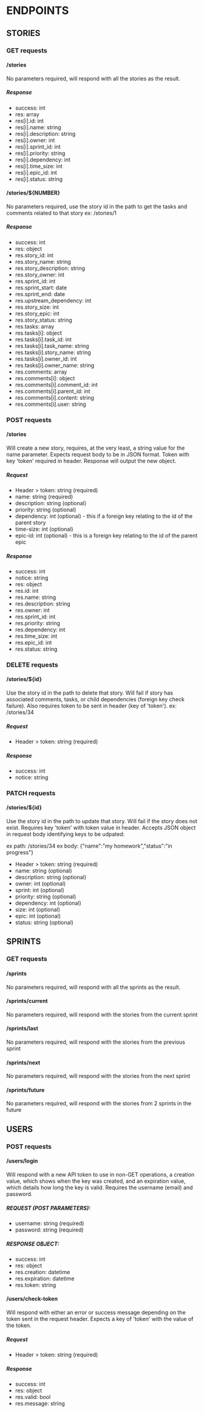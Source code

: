 # ENDPOINTS

## STORIES

### GET requests

#### /stories

No parameters required, will respond with all the stories as the result.

##### Response

- success: int
- res: array
- res[i].id: int
- res[i].name: string
- res[i].description: string
- res[i].owner: int
- res[i].sprint_id: int
- res[i].priority: string
- res[i].dependency: int
- res[i].time_size: int
- res[i].epic_id: int
- res[i].status: string

#### /stories/\${NUMBER}

No parameters required, use the story id in the path to get the tasks and comments related to that story
ex: /stories/1

##### Response

- success: int
- res: object
- res.story_id: int
- res.story_name: string
- res.story_description: string
- res.story_owner: int
- res.sprint_id: int
- res.sprint_start: date
- res.sprint_end: date
- res.upstream_dependency: int
- res.story_size: int
- res.story_epic: int
- res.story_status: string
- res.tasks: array
- res.tasks[i]: object
- res.tasks[i].task_id: int
- res.tasks[i].task_name: string
- res.tasks[i].story_name: string
- res.tasks[i].owner_id: int
- res.tasks[i].owner_name: string
- res.comments: array
- res.comments[i]: object
- res.comments[i].comment_id: int
- res.comments[i].parent_id: int
- res.comments[i].content: string
- res.comments[i].user: string

### POST requests

#### /stories

Will create a new story, requires, at the very least, a string value for the name parameter. Expects request body to be in JSON format. Token with key 'token' required in header. Response will output the new object.

##### Request

- Header > token: string (required)
- name: string (required)
- description: string (optional)
- priority: string (optional)
- dependency: int (optional) - this if a foreign key relating to the id of the parent story
- time-size: int (optional)
- epic-id: int (optional) - this is a foreign key relating to the id of the parent epic

##### Response

- success: int
- notice: string
- res: object
- res.id: int
- res.name: string
- res.description: string
- res.owner: int
- res.sprint_id: int
- res.priority: string
- res.dependency: int
- res.time_size: int
- res.epic_id: int
- res.status: string

### DELETE requests

#### /stories/\${id}

Use the story id in the path to delete that story. Will fail if story has associated comments, tasks, or child dependencies (foreign key check failure). Also requires token to be sent in header (key of 'token').
ex: /stories/34

##### Request

- Header > token: string (required)

##### Response

- success: int
- notice: string

### PATCH requests

#### /stories/\${id}

Use the story id in the path to update that story. Will fail if the story does not exist. Requires key 'token' with token value in header. Accepts JSON object in request body identifying keys to be udpated:

ex path: /stories/34
ex body: {"name":"my homework","status":"in progress"}

- Header > token: string (required)
- name: string (optional)
- description: string (optional)
- owner: int (optional)
- sprint: int (optional)
- priority: string (optional)
- dependency: int (optional)
- size: int (optional)
- epic: int (optional)
- status: string (optional)

## SPRINTS

### GET requests

#### /sprints

No parameters required, will respond with all the sprints as the result.

#### /sprints/current

No parameters required, will respond with the stories from the current sprint

#### /sprints/last

No parameters required, will respond with the stories from the previous sprint

#### /sprints/next

No parameters required, will respond with the stories from the next sprint

#### /sprints/future

No parameters required, will respond with the stories from 2 sprints in the future

## USERS

### POST requests

#### /users/login

Will respond with a new API token to use in non-GET operations, a creation value, which shows when the key was created, and an expiration value, which details how long the key is valid. Requires the username (email) and password.

##### REQUEST (POST PARAMETERS):

- username: string (required)
- password: string (required)

##### RESPONSE OBJECT:

- success: int
- res: object
- res.creation: datetime
- res.expiration: datetime
- res.token: string

#### /users/check-token

Will respond with either an error or success message depending on the token sent in the request header. Expects a key of 'token' with the value of the token.

##### Request

- Header > token: string (required)

##### Response

- success: int
- res: object
- res.valid: bool
- res.message: string
